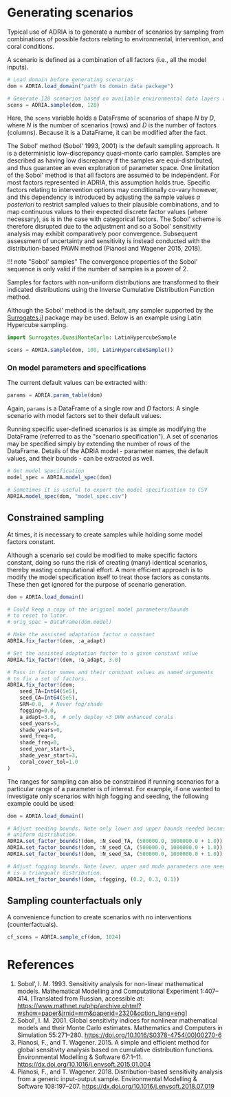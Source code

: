 # Generating scenarios

Typical use of ADRIA is to generate a number of scenarios by sampling from combinations of
possible factors relating to environmental, intervention, and coral conditions.

A scenario is defined as a combination of all factors (i.e., all the model inputs).

```julia
# Load domain before generating scenarios
dom = ADRIA.load_domain("path to domain data package")

# Generate 128 scenarios based on available environmental data layers and model parameters
scens = ADRIA.sample(dom, 128)
```

Here, the `scens` variable holds a DataFrame of scenarios of shape $N$ by $D$, where
$N$ is the number of scenarios (rows) and $D$ is the number of factors (columns).
Because it is a DataFrame, it can be modified after the fact.

The Sobol' method (Sobol' 1993, 2001) is the default sampling approach. It is a
deterministic low-discrepancy quasi-monte carlo sampler. Samples are described as
having low discrepancy if the samples are equi-distributed, and thus guarantee an
even exploration of parameter space. One limitation of the Sobol' method is that 
all factors are assumed to be independent. For most factors represented in ADRIA,
this assumption holds true. Specific factors relating to intervention options may
conditionally co-vary however, and this dependency is introduced by adjusting the
sample values _a posteriori_ to restrict sampled values to their plausible 
combinations, and to map continuous values to their expected discrete factor
values (where necessary), as is in the case with categorical factors. The Sobol'
scheme is therefore disrupted due to the adjustment and so a Sobol' sensitivity
analysis may exhibit comparatively poor convergence. Subsequent assessment of 
uncertainty and sensitivity is instead conducted with the distribution-based 
PAWN method (Pianosi and Wagener 2015, 2018).

!!! note "Sobol' samples"
    The convergence properties of the Sobol' sequence is only valid if the number of
    samples is a power of 2.

Samples for factors with non-uniform distributions are transformed to their indicated
distributions using the Inverse Cumulative Distribution Function method.

Although the Sobol' method is the default, any sampler supported by the
[Surrogates.jl](https://github.com/SciML/Surrogates.jl) package may be used.
Below is an example using Latin Hypercube sampling.

```julia
import Surrogates.QuasiMonteCarlo: LatinHypercubeSample

scens = ADRIA.sample(dom, 100, LatinHypercubeSample())
```


### On model parameters and specifications

The current default values can be extracted with:

```julia
params = ADRIA.param_table(dom)
```

Again, `params` is a DataFrame of a single row and $D$ factors:
A single scenario with model factors set to their default values.

Running specific user-defined scenarios is as simple as modifying the DataFrame
(referred to as the "scenario specification"). A set of scenarios may be specified 
simply by extending the number of rows of the DataFrame. Details of the ADRIA 
model - parameter names, the default values, and their bounds - can be extracted
as well.

```julia
# Get model specification
model_spec = ADRIA.model_spec(dom)

# Sometimes it is useful to export the model specification to CSV
ADRIA.model_spec(dom, "model_spec.csv")
```

## Constrained sampling

At times, it is necessary to create samples while holding some model factors constant.

Although a scenario set could be modified to make specific factors constant, doing so
runs the risk of creating (many) identical scenarios, thereby wasting computational
effort. A more efficient approach is to modify the model specification itself to treat
those factors as constants. These then get ignored for the purpose of scenario
generation.

```julia
dom = ADRIA.load_domain()

# Could keep a copy of the original model parameters/bounds
# to reset to later.
# orig_spec = DataFrame(dom.model)

# Make the assisted adaptation factor a constant
ADRIA.fix_factor!(dom, :a_adapt)

# Set the assisted adaptation factor to a given constant value
ADRIA.fix_factor!(dom, :a_adapt, 3.0)

# Pass in factor names and their constant values as named arguments
# to fix a set of factors.
ADRIA.fix_factor!(dom;
    seed_TA=Int64(5e5),
    seed_CA=Int64(5e5),
    SRM=0.0,  # Never fog/shade
    fogging=0.0,
    a_adapt=3.0,  # only deploy +3 DHW enhanced corals
    seed_years=5,
    shade_years=0,
    seed_freq=0,
    shade_freq=0,
    seed_year_start=3,
    shade_year_start=3,
    coral_cover_tol=1.0
)
```
The ranges for sampling can also be constrained if running scenarios for a particular 
range of a parameter is of interest. For example, if one wanted to investigate only 
scenarios with high fogging and seeding, the following example could be used:

```julia
dom = ADRIA.load_domain()

# Adjust seeding bounds. Note only lower and upper bounds needed because it is a 
# uniform distribution.
ADRIA.set_factor_bounds!(dom, :N_seed_TA, (500000.0, 1000000.0 + 1.0))
ADRIA.set_factor_bounds!(dom, :N_seed_CA, (500000.0, 1000000.0 + 1.0))
ADRIA.set_factor_bounds!(dom, :N_seed_SA, (500000.0, 1000000.0 + 1.0))

# Adjust fogging bounds. Note lower, upper and mode parameters are needed because it 
# is a triangualr distribution.
ADRIA.set_factor_bounds!(dom, :fogging, (0.2, 0.3, 0.1))

```
## Sampling counterfactuals only

A convenience function to create scenarios with no interventions (counterfactuals).

```julia
cf_scens = ADRIA.sample_cf(dom, 1024)
```


# References

1. Sobol’, I. M. 1993.
   Sensitivity analysis for non-linear mathematical models.
   Mathematical Modelling and Computational Experiment 1:407–414.
   [Translated from Russian, accessible at: https://www.mathnet.ru/php/archive.phtml?wshow=paper&jrnid=mm&paperid=2320&option_lang=eng]
2. Sobol′, I. M. 2001.
   Global sensitivity indices for nonlinear mathematical models and their Monte Carlo estimates.
   Mathematics and Computers in Simulation 55:271–280.
   https://doi.org/10.1016/S0378-4754(00)00270-6
3. Pianosi, F., and T. Wagener. 2015.
   A simple and efficient method for global sensitivity analysis based on cumulative distribution functions.
   Environmental Modelling & Software 67:1–11.
   https://dx.doi.org/10.1016/j.envsoft.2015.01.004
4. Pianosi, F., and T. Wagener. 2018.
   Distribution-based sensitivity analysis from a generic input-output sample.
   Environmental Modelling & Software 108:197–207.
   https://dx.doi.org/10.1016/j.envsoft.2018.07.019
